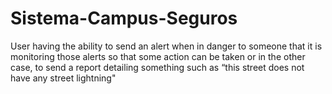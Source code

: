 # Sistema-Campus-Seguros
User having the ability to send an alert when in danger to someone that it is monitoring those alerts so that some action can be taken or in the other case, to send a report detailing something such as “this street does not have any street lightning"
